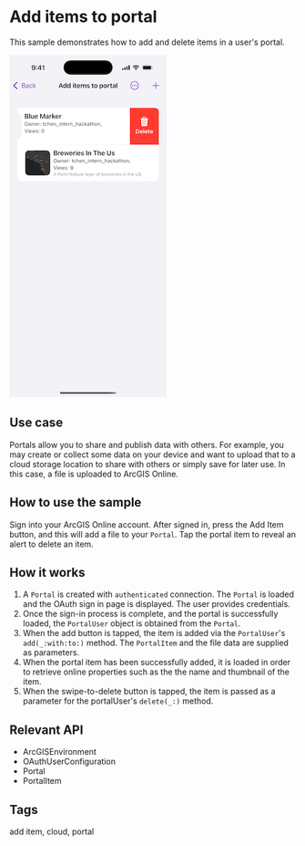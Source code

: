 # Add items to portal

This sample demonstrates how to add and delete items in a user's portal.

![Image of Add items to portal sample](add-items-to-portal.png)

## Use case

Portals allow you to share and publish data with others. For example, you may create or collect some data on your device and want to upload that to a cloud storage location to share with others or simply save for later use. In this case, a file is uploaded to ArcGIS Online.

## How to use the sample

Sign into your ArcGIS Online account. After signed in, press the Add Item button, and this will add a file to your `Portal`. Tap the portal item to reveal an alert to delete an item.

## How it works

1. A `Portal` is created with `authenticated` connection. The `Portal` is loaded and the OAuth sign in page is displayed. The user provides credentials.
2. Once the sign-in process is complete, and the portal is successfully loaded, the `PortalUser` object is obtained from the `Portal`.
3. When the add button is tapped, the item is added via the `PortalUser`'s `add(_:with:to:)` method. The `PortalItem` and the file data are supplied as parameters.
4. When the portal item has been successfully added, it is loaded in order to retrieve online properties such as the the name and thumbnail of the item.
5. When the swipe-to-delete button is tapped, the item is passed as a parameter for the portalUser's `delete(_:)` method.

## Relevant API

* ArcGISEnvironment
* OAuthUserConfiguration
* Portal
* PortalItem

## Tags

add item, cloud, portal
